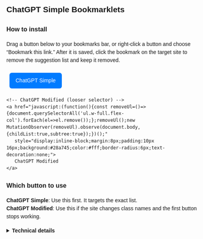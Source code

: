 <!DOCTYPE html>
<html lang="en">
<head>
  <meta charset="UTF-8" />
  <title>ChatGPT Simple Bookmarklets</title>
  <meta name="viewport" content="width=device-width, initial-scale=1" />
</head>
<body style="font-family: sans-serif; padding: 20px; line-height: 1.5;">
  <h2>ChatGPT Simple Bookmarklets</h2>

  <h3>How to install</h3>
  <p>
    Drag a button below to your bookmarks bar, or right-click a button and choose “Bookmark this link.”
    After it is saved, click the bookmark on the target site to remove the suggestion list and keep it removed.
  </p>

  <div style="margin: 12px 0;">
    <!-- ChatGPT Simple (exact selector) -->
    <a href="javascript:(function(){const removeUl=()=>{document.querySelectorAll('ul.w-full.flex-col.p-2\\\.5.max-sm\\\:px-0.flex').forEach(el=>el.remove());};removeUl();new MutationObserver(removeUl).observe(document.body,{childList:true,subtree:true});})();"
       style="display:inline-block;margin:8px;padding:10px 16px;background:#007bff;color:#fff;border-radius:6px;text-decoration:none;">
       ChatGPT Simple
    </a>

    <!-- ChatGPT Modified (looser selector) -->
    <a href="javascript:(function(){const removeUl=()=>{document.querySelectorAll('ul.w-full.flex-col').forEach(el=>el.remove());};removeUl();new MutationObserver(removeUl).observe(document.body,{childList:true,subtree:true});})();"
       style="display:inline-block;margin:8px;padding:10px 16px;background:#28a745;color:#fff;border-radius:6px;text-decoration:none;">
       ChatGPT Modified
    </a>
  </div>

  <h3>Which button to use</h3>
  <p>
    <strong>ChatGPT Simple</strong>: Use this first. It targets the exact list.<br>
    <strong>ChatGPT Modified</strong>: Use this if the site changes class names and the first button stops working.
  </p>

  <details style="margin-top: 16px;">
    <summary><strong>Technical details</strong></summary>
    <p>
      <strong>ChatGPT Simple</strong> selector:
      <code>ul.w-full.flex-col.p-2\\.5.max-sm\\:px-0.flex</code>.
      Dots and colons are escaped for valid CSS selection in JS.
    </p>
    <p>
      <strong>ChatGPT Modified</strong> selector:
      <code>ul.w-full.flex-col</code>. More tolerant, may match other lists using utility classes.
    </p>
    <p>
      Both add a <code>MutationObserver</code> to keep removing matches while the page is open.
      Re-run after a full page reload, or use a userscript manager if you want it fully automatic.
    </p>
  </details>
</body>
</html>

